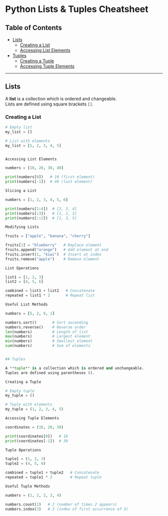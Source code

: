 # Python Lists & Tuples Cheatsheet

## Table of Contents
- [Lists](#lists)  
  - [Creating a List](#creating-a-list)  
  - [Accessing List Elements](#accessing-list-elements)  
- [Tuples](#tuples)  
  - [Creating a Tuple](#creating-a-tuple)  
  - [Accessing Tuple Elements](#accessing-tuple-elements)  

---

## Lists

A **list** is a collection which is ordered and changeable.  
Lists are defined using square brackets `[]`.

### Creating a List
```python
# Empty list
my_list = []

# List with elements
my_list = [1, 2, 3, 4, 5]


Accessing List Elements

numbers = [10, 20, 30, 40]

print(numbers[0])   # 10 (first element)
print(numbers[-1])  # 40 (last element)

Slicing a List

numbers = [1, 2, 3, 4, 5, 6]

print(numbers[1:4])  # [2, 3, 4]
print(numbers[:3])   # [1, 2, 3]
print(numbers[::2])  # [1, 3, 5]

Modifying Lists

fruits = ["apple", "banana", "cherry"]

fruits[1] = "blueberry"   # Replace element
fruits.append("orange")   # Add element at end
fruits.insert(1, "kiwi")  # Insert at index
fruits.remove("apple")    # Remove element

List Operations

list1 = [1, 2, 3]
list2 = [4, 5, 6]

combined = list1 + list2   # Concatenate
repeated = list1 * 2       # Repeat list

Useful List Methods

numbers = [5, 2, 9, 1]

numbers.sort()       # Sort ascending
numbers.reverse()    # Reverse order
len(numbers)         # Length of list
max(numbers)         # Largest element
min(numbers)         # Smallest element
sum(numbers)         # Sum of elements


## Tuples

A **tuple** is a collection which is ordered and unchangeable.
Tuples are defined using parentheses ().

Creating a Tuple

# Empty tuple
my_tuple = ()

# Tuple with elements
my_tuple = (1, 2, 3, 4, 5)

Accessing Tuple Elements

coordinates = (10, 20, 30)

print(coordinates[0])   # 10
print(coordinates[-1])  # 30

Tuple Operations

tuple1 = (1, 2, 3)
tuple2 = (4, 5, 6)

combined = tuple1 + tuple2   # Concatenate
repeated = tuple1 * 2        # Repeat tuple

Useful Tuple Methods

numbers = (1, 2, 2, 3, 4)

numbers.count(2)   # 2 (number of times 2 appears)
numbers.index(3)   # 3 (index of first occurrence of 3)


